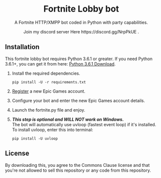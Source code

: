 <h1 align="center">Fortnite Lobby bot</h1>

<p align="center">A Fortnite HTTP/XMPP bot coded in Python with party capabilities.</p>
<p align="center">Join my discord server Here https://discord.gg/NrpPkUE .</p>

## Installation
This fortnite lobby bot requires Python 3.6.1  or greater. If you need Python 3.6.1+, you can get it from here: [Python 3.6.1 Download](https://www.python.org/downloads/release/python-361/ "Python 3.6.1 Download").


1. Install the required dependencies.

    ```
    pip install -U -r requirements.txt
    ```

2. [Register](https://epicgames.com/id/register) a new Epic Games account.

3. Configure your bot and enter the new Epic Games account details.

3. Launch the fortnite.py file and enjoy.

4. ***This step is optional and WILL NOT work on Windows.*** <br>The bot will automatically use uvloop (fastest event loop) if it's installed. To install uvloop, enter this into terminal:

    ```
    pip install -U uvloop
    ```
    

## License
By downloading this, you agree to the Commons Clause license and that you're not allowed to sell this repository or any code from this repository.
